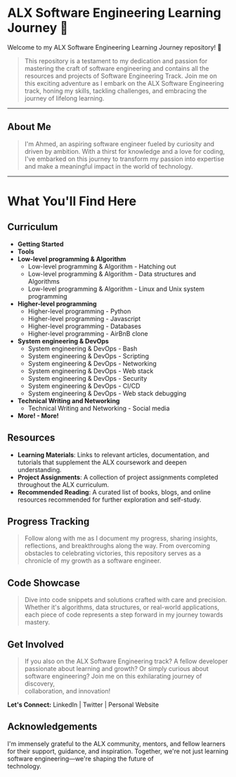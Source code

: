 
# ALX Software Engineering Learning Journey 🌟

Welcome to my ALX Software Engineering Learning Journey repository! 🚀

> This repository is a testament to my dedication and passion for mastering the craft of software engineering and contains all the resources and projects of Software Engineering Track. Join me on this exciting adventure as I embark on the ALX Software Engineering track, honing my skills, tackling challenges, and embracing the journey of lifelong learning.
***
## About Me
> I'm Ahmed, an aspiring software engineer fueled by curiosity and driven by ambition. With a thirst for knowledge and a love for coding, I've embarked on this journey to transform my passion into expertise and     make a meaningful impact in the world of technology.
***

# What You'll Find Here
## Curriculum
* **Getting Started**
* **Tools**
* **Low-level programming & Algorithm**
  * Low-level programming & Algorithm - Hatching out
  * Low-level programming & Algorithm - Data structures and Algorithms
  * Low-level programming & Algorithm - Linux and Unix system programming
 * **Higher-level programming**
   * Higher-level programming - Python
   * Higher-level programming - Javascript
   * Higher-level programming - Databases
   * Higher-level programming - AirBnB clone
 * **System engineering & DevOps**
   * System engineering & DevOps - Bash
   * System engineering & DevOps - Scripting
   * System engineering & DevOps - Networking
   * System engineering & DevOps - Web stack
   * System engineering & DevOps - Security
   * System engineering & DevOps - CI/CD
   * System engineering & DevOps - Web stack debugging
 * **Technical Writing and Networking**
    * Technical Writing and Networking - Social media
  * **More! - More!**

## Resources
* **Learning Materials**: Links to relevant articles, documentation, and tutorials that supplement the ALX coursework and deepen understanding.
* **Project Assignments**: A collection of project assignments completed throughout the ALX curriculum.
* **Recommended Reading**: A curated list of books, blogs, and online resources recommended for further exploration and self-study.

## Progress Tracking
>  Follow along with me as I document my progress, sharing insights, reflections, and breakthroughs along the way. From overcoming obstacles to celebrating victories, this repository serves as a chronicle of my      growth as a software engineer.

## Code Showcase
>  Dive into code snippets and solutions crafted with care and precision. Whether it's algorithms, data structures, or real-world applications, each piece of code represents a step forward in my journey towards      mastery.

## Get Involved
>  If you also on the ALX Software Engineering track? A fellow developer passionate about learning and growth? Or simply curious about software engineering? Join me on this exhilarating journey of discovery,     
collaboration, and innovation!

**Let's Connect:** LinkedIn | Twitter | Personal Website

## Acknowledgements
I'm immensely grateful to the ALX community, mentors, and fellow learners for their support, guidance, and inspiration. Together, we're not just learning software engineering—we're shaping the future of     
technology.
